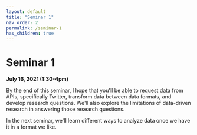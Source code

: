 ```yaml
---
layout: default
title: "Seminar 1"
nav_order: 2
permalink: /seminar-1
has_children: true
---
```


# Seminar 1

**July 16, 2021 (1:30-4pm)**

By the end of this seminar, I hope that you'll be able to request data from APIs, specifically
Twitter, transform data between data formats, and develop research questions.
We'll also explore the limitations of data-driven research in answering those research
questions.

In the next seminar, we'll learn different ways to analyze data once we have it 
in a format we like.
